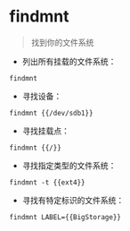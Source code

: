 # findmnt

> 找到你的文件系统

- 列出所有挂载的文件系统：

`findmnt`

- 寻找设备：

`findmnt {{/dev/sdb1}}`

- 寻找挂载点：

`findmnt {{/}}`

- 寻找指定类型的文件系统：

`findmnt -t {{ext4}}`

- 寻找有特定标识的文件系统：

`findmnt LABEL={{BigStorage}}`

[#]: contributors: ([潘潘]，[大家都说名字太长了不容易被人记住])